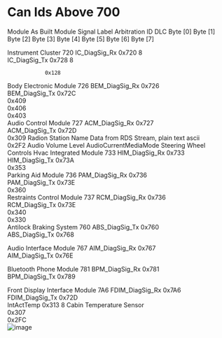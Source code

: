 # Can Ids Above 700

	 																																																															
Module	As Built Module  		Signal Label	Arbitration ID		DLC		Byte [0]								Byte [1]								Byte [2]								Byte [3]								Byte [4]								Byte [5]								Byte [6]								Byte [7]
																																																																
Instrument Cluster	720		IC_DiagSig_Rx	0x720		8																																																										
			IC_DiagSig_Tx	0x728		8																																																										
																																																																
																																																																
																																																																
																																																																
																																																																
				0x128																																																												
Body Electronic Module	726		BEM_DiagSig_Rx	0x726																																																												
			BEM_DiagSig_Tx	0x72C																																																												
				0x409																																																												
				0x406																																																												
				0x403																																																												
Audio Control Module	727		ACM_DiagSig_Rx	0x727																																																												
			ACM_DiagSig_Tx	0x72D																																																												
				0x309				Radion Station Name Data from RDS Stream, plain text ascii 																																																								
				0x2F2				Audio Volume Level																																																AudioCurrentMediaMode								Steering Wheel Controls
Hvac Integrated Module	733		HIM_DiagSig_Rx	0x733																																																												
			HIM_DiagSig_Tx	0x73A																																																												
				0x353																																																												
Parking Aid Module	736		PAM_DiagSig_Rx	0x736																																																												
			PAM_DiagSig_Tx	0x73E																																																												
				0x360																																																												
Restraints Control Module	737		RCM_DiagSig_Rx	0x736																																																												
			RCM_DiagSig_Tx	0x73E																																																												
				0x340																																																												
				0x330																																																												
Antilock Braking System	760		ABS_DiagSig_Tx	0x760																																																												
			ABS_DiagSig_Tx	0x768																																																												
																																																																
Audio Interface Module	767		AIM_DiagSig_Rx	0x767																																																												
			AIM_DiagSig_Tx	0x76E																																																												
																																																																
Bluetooth Phone Module	781		BPM_DiagSig_Rx	0x781																																																												
			BPM_DiagSig_Tx	0x789																																																												
																																																																
Front Display Interface Module	7A6		FDIM_DiagSig_Rx	0x7A6																																																												
			FDIM_DiagSig_Tx	0x72D																																																												
			IntActTemp	0x313		8		Cabin Temperature Sensor																																																								
				0x307																																																												
				0x2FC																																																												
![image](https://user-images.githubusercontent.com/57064943/131293518-aa0cebd1-0875-4407-b406-fd59370fc62e.png)
